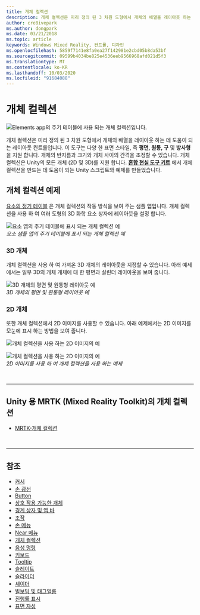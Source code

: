 ```yaml
---
title: 개체 컬렉션
description: 개체 컬렉션은 미리 정의 된 3 차원 도형에서 개체의 배열을 레이아웃 하는 데 도움이 되는 레이아웃 컨트롤입니다.
author: cre8ivepark
ms.author: dongpark
ms.date: 03/21/2018
ms.topic: article
keywords: Windows Mixed Reality, 컨트롤, 디자인
ms.openlocfilehash: 5859f7141e8fa0ea27f142981e2cbd05b8da53bf
ms.sourcegitcommit: 09599b4034be825e4536eeb9566968afd021d5f3
ms.translationtype: MT
ms.contentlocale: ko-KR
ms.lasthandoff: 10/03/2020
ms.locfileid: "91684088"
---
```

# <a name="object-collection"></a>개체 컬렉션

![Elements app의 주기 테이블에 사용 되는 개체 컬렉션입니다.](images/UX_Hero_ObjectCollection.jpg)<br>


개체 컬렉션은 미리 정의 된 3 차원 도형에서 개체의 배열을 레이아웃 하는 데 도움이 되는 레이아웃 컨트롤입니다. 이 도구는 다양 한 표면 스타일, 즉 **평면, 원통, 구** 및 **방사형** 을 지원 합니다. 개체의 반지름과 크기와 개체 사이의 간격을 조정할 수 있습니다. 개체 컬렉션은 Unity의 모든 개체 (2D 및 3D)를 지원 합니다. **[혼합 현실 도구 키트](https://microsoft.github.io/MixedRealityToolkit-Unity/Documentation/README_ObjectCollection.html)** 에서 개체 컬렉션을 만드는 데 도움이 되는 Unity 스크립트와 예제를 만들었습니다.


## <a name="object-collection-examples"></a>개체 컬렉션 예제

[요소의 정기 테이블](../develop/unity/periodic-table-of-the-elements.md) 은 개체 컬렉션의 작동 방식을 보여 주는 샘플 앱입니다. 개체 컬렉션을 사용 하 여 여러 도형의 3D 화학 요소 상자에 레이아웃을 설정 합니다.

![요소 앱의 주기 테이블에 표시 되는 개체 컬렉션 예](images/periodictable-collections-1000px.jpg)<br>
*요소 샘플 앱의 주기 테이블에 표시 되는 개체 컬렉션 예*

### <a name="3d-objects"></a>3D 개체

개체 컬렉션을 사용 하 여 가져온 3D 개체의 레이아웃을 지정할 수 있습니다. 아래 예제에서는 일부 3D의 개체 개체에 대 한 평면과 실린더 레이아웃을 보여 줍니다.

![3D 개체의 평면 및 원통형 레이아웃 예](images/objectcollection-3dobjects-1000px.jpg)<br>
*3D 개체의 평면 및 원통형 레이아웃 예*

### <a name="2d-objects"></a>2D 개체

또한 개체 컬렉션에서 2D 이미지를 사용할 수 있습니다. 아래 예제에서는 2D 이미지를 모눈에 표시 하는 방법을 보여 줍니다.

![개체 컬렉션을 사용 하는 2D 이미지의 예](images/940px-layout-3dobjects-3.jpg)

![개체 컬렉션을 사용 하는 2D 이미지의 예](images/940px-layout-2dimages.jpg)<br>
*2D 이미지를 사용 하 여 개체 컬렉션을 사용 하는 예제*

<br>

---

## <a name="object-collection-in-mrtk-mixed-reality-toolkit-for-unity"></a>Unity 용 MRTK (Mixed Reality Toolkit)의 개체 컬렉션

* [MRTK-개체 컬렉션](https://microsoft.github.io/MixedRealityToolkit-Unity/Documentation/README_ObjectCollection.html)


<br>

---


## <a name="see-also"></a>참조

* [커서](cursors.md)
* [손 광선](point-and-commit.md)
* [Button](button.md)
* [상호 작용 가능한 개체](interactable-object.md)
* [경계 상자 및 앱 바](app-bar-and-bounding-box.md)
* [조작](direct-manipulation.md)
* [손 메뉴](hand-menu.md)
* [Near 메뉴](near-menu.md)
* [개체 컬렉션](object-collection.md)
* [음성 명령](voice-input.md)
* [키보드](keyboard.md)
* [Tooltip](tooltip.md)
* [슬레이트](slate.md)
* [슬라이더](slider.md)
* [셰이더](shader.md)
* [빌보딩 및 태그얼롱](billboarding-and-tag-along.md)
* [진행률 표시](progress.md)
* [표면 자성](surface-magnetism.md)
